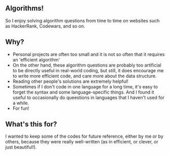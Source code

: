 ## Algorithms!
So I enjoy solving algorithm questions from time to time on websites such as HackerRank, Codewars, and so on.

## Why?
- Personal projects are often too small and it is not so often that it requires an 'efficient algorithm'
- On the other hand, these algorithm questions are probably too artificial to be directly useful in real-world coding, but still, it does encourage me to write more efficient code, and care more about the data structure.
- Reading other people's solutions are extremely helpful!
- Sometimes if I don't code in one language for a long time, it's easy to forget the syntax and some language-specific things. And I found it useful to occasionally do queestions in languages that I haven't used for a while.
- For fun!

## What's this for?
I wanted to keep some of the codes for future reference, either by me or by others, because they were really well-written (as in efficient, or clever, or just beautiful!).

